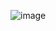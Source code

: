 ![image](https://github.com/StevenGrow/ZixiEssay/assets/105007214/a6db2fd6-0888-4a5d-97b0-523ec1f692c2)
